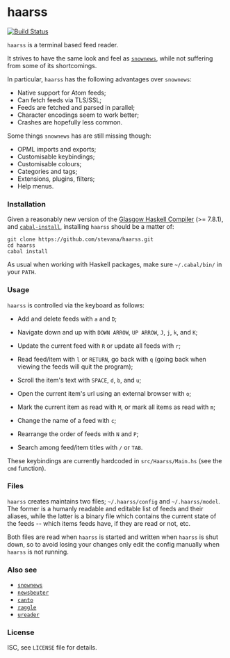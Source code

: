 # haarss

[![Build Status](https://travis-ci.org/stevana/haarss.svg?branch=master)](https://travis-ci.org/stevana/haarss)

`haarss` is a terminal based feed reader.

It strives to have the same look and feel as
[`snownews`](https://kiza.eu/software/snownews/), while not suffering
from some of its shortcomings.

In particular, `haarss` has the following advantages over `snownews`:

  * Native support for Atom feeds;
  * Can fetch feeds via TLS/SSL;
  * Feeds are fetched and parsed in parallel;
  * Character encodings seem to work better;
  * Crashes are hopefully less common.

Some things `snownews` has are still missing though:

  * OPML imports and exports;
  * Customisable keybindings;
  * Customisable colours;
  * Categories and tags;
  * Extensions, plugins, filters;
  * Help menus.

### Installation

Given a reasonably new version of the [Glasgow Haskell
Compiler](https://www.haskell.org/ghc/) (>= 7.8.1), and
[`cabal-install`](http://hackage.haskell.org/package/cabal-install),
installing `haarss` should be a matter of:

```
git clone https://github.com/stevana/haarss.git
cd haarss
cabal install
```

As usual when working with Haskell packages, make sure `~/.cabal/bin/`
in your `PATH`.

### Usage

`haarss` is controlled via the keyboard as follows:

  * Add and delete feeds with `a` and `D`;

  * Navigate down and up with `DOWN ARROW`, `UP ARROW`, `J`, `j`, `k`,
    and `K`;

  * Update the current feed with `R` or update all feeds with `r`;
  * Read feed/item with `l` or `RETURN`, go back with `q` (going back
    when viewing the feeds will quit the program);
  * Scroll the item's text with `SPACE`, `d`, `b`, and `u`;
  * Open the current item's url using an external browser with `o`;
  * Mark the current item as read with `M`, or mark all items as read
    with `m`;
  * Change the name of a feed with `c`;
  * Rearrange the order of feeds with `N` and `P`;
  * Search among feed/item titles with `/` or `TAB`.

These keybindings are currently hardcoded in `src/Haarss/Main.hs` (see
the `cmd` function).

### Files

`haarss` creates maintains two files; `~/.haarss/config` and
`~/.haarss/model`. The former is a humanly readable and editable list of
feeds and their aliases, while the latter is a binary file which
contains the current state of the feeds -- which items feeds have, if
they are read or not, etc.

Both files are read when `haarss` is started and written when `haarss`
is shut down, so to avoid losing your changes only edit the config
manually when `haarss` is not running.

### Also see

  * [`snownews`](https://kiza.eu/software/snownews/)
  * [`newsbeuter`](http://www.newsbeuter.org/)
  * [`canto`](http://codezen.org/canto-ng/)
  * [`raggle`](http://raggle.org/)
  * [`ureader`](http://hackage.haskell.org/package/ureader)

### License

ISC, see `LICENSE` file for details.
